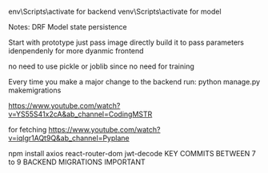 env\Scripts\activate for backend
venv\Scripts\activate for model

Notes: 
DRF
Model state persistence 

Start with prototype just pass image directly
build it to pass parameters idenpendenly for more dyanmic frontend

no need to use pickle or joblib since no need for training

Every time you make a major change to the backend run: python manage.py makemigrations


https://www.youtube.com/watch?v=YS55S41x2cA&ab_channel=CodingMSTR

for fetching
https://www.youtube.com/watch?v=iqlgr1AQt9Q&ab_channel=Pyplane

npm install axios react-router-dom jwt-decode
KEY COMMITS BETWEEN 7 to 9 BACKEND MIGRATIONS IMPORTANT